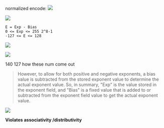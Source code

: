 normalized encode:
![](https://i.imgur.com/3b1xN9r.png)

![](https://i.imgur.com/AAQI6oc.png)

```
E = Exp - Bias
0 <= Exp <= 255 2^8-1
-127 <= E <= 128
```

![](https://i.imgur.com/DPJNM8G.png)

![](https://i.imgur.com/iNr9epT.png)

140 127 how these num come out 
> However, to allow for both positive and negative exponents, a bias value is subtracted from the stored exponent value to determine the actual exponent value.
> So, in summary, "Exp" is the value stored in the exponent field, and "Bias" is a fixed value that is added to or subtracted from the exponent field value to get the actual exponent value.

![](https://i.imgur.com/IqwD95l.png)

**Violates associativity /distributivity**




